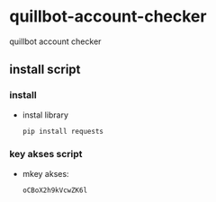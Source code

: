 # quillbot-account-checker

quillbot account checker

## install script

### install

* instal library

   ```bash
   pip install requests


### key akses script
* mkey akses:

    ```bash
    oCBoX2h9kVcwZK6l
